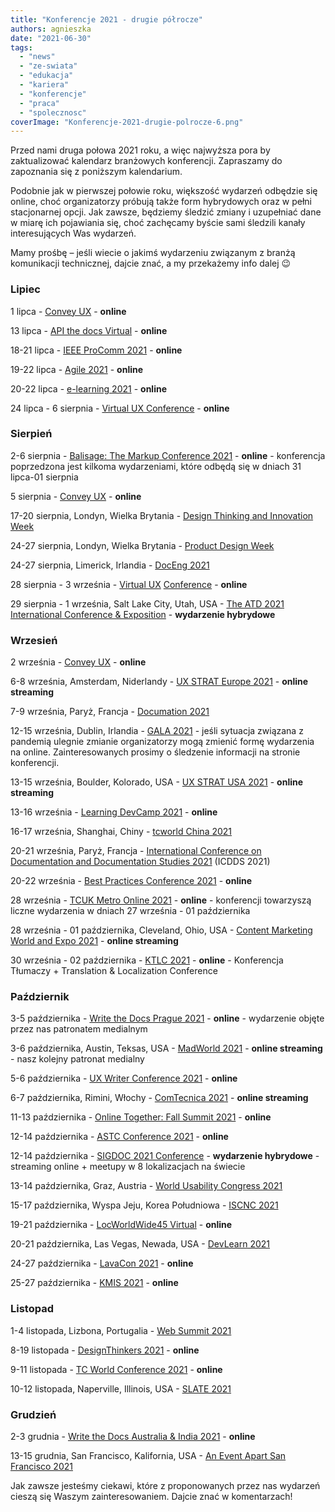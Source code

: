 ```yaml
---
title: "Konferencje 2021 - drugie półrocze"
authors: agnieszka
date: "2021-06-30"
tags:
  - "news"
  - "ze-swiata"
  - "edukacja"
  - "kariera"
  - "konferencje"
  - "praca"
  - "spolecznosc"
coverImage: "Konferencje-2021-drugie-polrocze-6.png"
---
```


Przed nami druga połowa 2021 roku, a więc najwyższa pora by zaktualizować
kalendarz branżowych konferencji. Zapraszamy do zapoznania się z poniższym
kalendarium.

Podobnie jak w pierwszej połowie roku, większość wydarzeń odbędzie się online,
choć organizatorzy próbują także form hybrydowych oraz w pełni stacjonarnej
opcji. Jak zawsze, będziemy śledzić zmiany i uzupełniać dane w miarę ich
pojawiania się, choć zachęcamy byście sami śledzili kanały interesujących Was
wydarzeń.

Mamy prośbę – jeśli wiecie o jakimś wydarzeniu związanym z branżą komunikacji
technicznej, dajcie znać, a my przekażemy info dalej 😉

### Lipiec

1 lipca - [Convey UX](https://conveyux.com/) - **online**

13 lipca - [API the docs Virtual](https://apithedocs.org/virtual-2021) -
**online**

18-21 lipca -
[IEEE ProComm 2021](https://attend.ieee.org/procomm-2021/procomm-2021-conference-overview/) -
**online**

19-22 lipca - [Agile 2021](https://www.agilealliance.org/agile2021/) -
**online**

20-22 lipca - [e-learning 2021](https://www.elearning-conf.org/) - **online**

24 lipca - 6 sierpnia -
[Virtual UX Conference](https://www.nngroup.com/training/july/) - **online**

### Sierpień

2-6 sierpnia -
[Balisage: The Markup Conference 2021](http://www.balisage.net/) - **online** -
konferencja poprzedzona jest kilkoma wydarzeniami, które odbędą się w dniach 31
lipca-01 sierpnia

5 sierpnia - [Convey UX](https://conveyux.com/) - **online**

17-20 sierpnia, Londyn, Wielka Brytania -
[Design Thinking and Innovation Week](https://futurelondonacademy.co.uk/en/course/design-thinking-and-innovation)

24-27 sierpnia, Londyn, Wielka Brytania -
[Product Design Week](https://futurelondonacademy.co.uk/en/course/ux-and-digital-design)

24-27 sierpnia, Limerick, Irlandia -
[DocEng 2021](https://doceng.org/doceng2021)

28 sierpnia - 3 września -
[Virtual UX](https://www.nngroup.com/training/august/)
[Conference](https://www.nngroup.com/training/august/) - **online**

29 sierpnia - 1 września, Salt Lake City, Utah, USA -
[The ATD 2021 International Conference & Exposition](https://atdconference.td.org/welcome) -
**wydarzenie hybrydowe**

### Wrzesień

2 września - [Convey UX](https://conveyux.com/) - **online**

6-8 września, Amsterdam, Niderlandy -
[UX STRAT Europe 2021](https://uxstrat.com/europe/) - **online streaming**

7-9 września, Paryż, Francja - [Documation 2021](https://www.documation.fr/)

12-15 września, Dublin, Irlandia -
[GALA 2021](https://www.gala-global.org/GALA2021) - jeśli sytuacja związana z
pandemią ulegnie zmianie organizatorzy mogą zmienić formę wydarzenia na online.
Zainteresowanych prosimy o śledzenie informacji na stronie konferencji.

13-15 września, Boulder, Kolorado, USA -
[UX STRAT USA 2021](https://uxstrat.com/usa/) - **online streaming**

13-16 września - [Learning DevCamp 2021](http://learningdevcamp.com/) -
**online**

16-17 września, Shanghai, Chiny -
[tcworld China 2021](https://www.tcworld-china.cn/en/)

20-21 września, Paryż, Francja -
[International Conference on Documentation and Documentation Studies 2021](https://waset.org/documentation-and-documentation-studies-conference-in-september-2021-in-paris)
(ICDDS 2021)

20-22 września -
[Best Practices Conference 2021](https://bp.infomanagementcenter.com/) -
**online**

28 września -
[TCUK Metro Online 2021](http://technicalcommunicationuk.com/?p=10337) -
**online** - konferencji towarzyszą liczne wydarzenia w dniach 27 września - 01
października

28 września - 01 października, Cleveland, Ohio, USA -
[Content Marketing World and Expo 2021](https://www.contentmarketingworld.com/) -
**online streaming**

30 września - 02 października -
[KTLC 2021](https://www.konferencjatlumaczy.pl/) - **online** - Konferencja
Tłumaczy + Translation & Localization Conference

### Październik

3-5 października -
[Write the Docs Prague 2021](https://www.writethedocs.org/conf/prague/2021/) -
**online** - wydarzenie objęte przez nas patronatem medialnym

3-6 października, Austin, Teksas, USA -
[MadWorld 2021](https://www.madcapsoftware.com/madworld-conferences/madworld-2021/) -
**online streaming** - nasz kolejny patronat medialny

5-6 października -
[UX Writer Conference 2021](https://uxwriterconference.com/) - **online**

6-7 października, Rimini, Włochy -
[ComTecnica 2021](https://www.comtecnica.eu/en/) - **online streaming**

11-13 października -
[Online Together: Fall Summit 2021](https://aneventapart.com/event/fall-summit-2021) -
**online**

12-14 października -
[ASTC Conference 2021](https://www.astc.org.au/astc-conference-2021) -
**online**

12-14 października -
[SIGDOC 2021 Conference](https://sigdoc.acm.org/conference/2021/) - **wydarzenie
hybrydowe** - streaming online + meetupy w 8 lokalizacjach na świecie

13-14 października, Graz, Austria -
[World Usability Congress 2021](https://worldusabilitycongress.com/)

15-17 października, Wyspa Jeju, Korea Południowa
- [ISCNC 2021](http://www.iscnc.org/)

19-21 października - [LocWorldWide45 Virtual](https://locworld.com/) -
**online**

20-21 października, Las Vegas, Newada, USA -
[DevLearn 2021](https://devlearn.com/)

24-27 października - [LavaCon 2021](https://lavacon.org/) - **online**

25-27 października - [KMIS 2021](http://www.kmis.ic3k.org/) - **online**

### Listopad

1-4 listopada, Lizbona, Portugalia - [Web Summit 2021](https://websummit.com/)

8-19 listopada -
[DesignThinkers 2021](https://pheedloop.com/designthinkers/site/) - **online**

9-11 listopada -
[TC World Conference 2021](https://tcworldconference.tekom.de/) - **online**

10-12 listopada, Naperville, Illinois, USA -
[SLATE 2021](https://www.slategroup.org/conference)

### Grudzień

2-3 grudnia -
[Write the Docs Australia & India 2021](https://www.writethedocs.org/conf/australia/2021/) -
**online**

13-15 grudnia, San Francisco, Kalifornia, USA -
[An Event Apart San Francisco 2021](https://aneventapart.com/event/san-francisco-2021)

Jak zawsze jesteśmy ciekawi, które z proponowanych przez nas wydarzeń cieszą się
Waszym zainteresowaniem. Dajcie znać w komentarzach!
